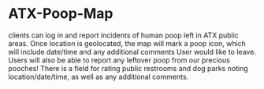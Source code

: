 # ATX-Poop-Map
clients can log in and report incidents of human poop left in ATX public areas. Once location is geolocated, the map will mark a poop icon, which will include date/time and any additional comments User would like to leave.   Users will also be able to report any leftover poop from our precious pooches!  There is a field for rating public restrooms and dog parks noting location/date/time, as well as any additional comments.  
